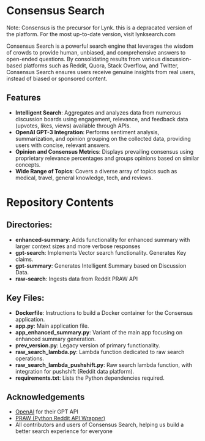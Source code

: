 # Consensus Search

Note: Consensus is the precursor for Lynk. this is a depracated version of the platform. For the most up-to-date version, visit lynksearch.com

Consensus Search is a powerful search engine that leverages the wisdom of crowds to provide human, unbiased, and comprehensive answers to open-ended questions. By consolidating results from various discussion-based platforms such as Reddit, Quora, Stack Overflow, and Twitter, Consensus Search ensures users receive genuine insights from real users, instead of biased or sponsored content.

## Features

- **Intelligent Search**: Aggregates and analyzes data from numerous discussion boards using engagement, relevance, and feedback data (upvotes, likes, views) available through APIs.
- **OpenAI GPT-3 Integration**: Performs sentiment analysis, summarization, and opinion grouping on the collected data, providing users with concise, relevant answers.
- **Opinion and Consensus Metrics**: Displays prevailing consensus using proprietary relevance percentages and groups opinions based on similar concepts.
- **Wide Range of Topics**: Covers a diverse array of topics such as medical, travel, general knowledge, tech, and reviews.

# Repository Contents

## Directories:
- **enhanced-summary**: Adds functionality for enhanced summary with larger context sizes and more verbose responses
- **gpt-search**: Implements Vector search functionality. Generates Key claims. 
- **gpt-summary**: Generates Intelligent Summary based on Discussion Data. 
- **raw-search**: Ingests data from Reddit PRAW API 

## Key Files:
- **Dockerfile**: Instructions to build a Docker container for the Consensus application.
- **app.py**: Main application file.
- **app_enhanced_summary.py**: Variant of the main app focusing on enhanced summary generation.
- **prev_version.py**: Legacy version of primary functionality.
- **raw_search_lambda.py**: Lambda function dedicated to raw search operations.
- **raw_search_lambda_pushshift.py**: Raw search lambda function, with integration for pushshift (Reddit data platform).
- **requirements.txt**: Lists the Python dependencies required.




## Acknowledgements

- [OpenAI](https://www.openai.com/) for their GPT API
- [PRAW (Python Reddit API Wrapper)](https://praw.readthedocs.io/)
- All contributors and users of Consensus Search, helping us build a better search experience for everyone

